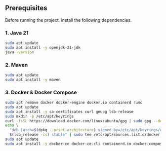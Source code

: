 ## Prerequisites

Before running the project, install the following dependencies.

### 1. Java 21
```bash
sudo apt update
sudo apt install -y openjdk-21-jdk
java -version
```

### 2. Maven
```bash
sudo apt update
sudo apt install -y maven
```

### 3. Docker & Docker Compose
```bash
sudo apt remove docker docker-engine docker.io containerd runc
sudo apt update
sudo apt install -y ca-certificates curl gnupg lsb-release
sudo mkdir -p /etc/apt/keyrings
curl -fsSL https://download.docker.com/linux/ubuntu/gpg | sudo gpg --dearmor -o /etc/apt/keyrings/docker.gpg
echo \
  "deb [arch=$(dpkg --print-architecture) signed-by=/etc/apt/keyrings/docker.gpg] https://download.docker.com/linux/ubuntu \
  $(lsb_release -cs) stable" | sudo tee /etc/apt/sources.list.d/docker.list > /dev/null
sudo apt update
sudo apt install -y docker-ce docker-ce-cli containerd.io docker-compose-plugin
```